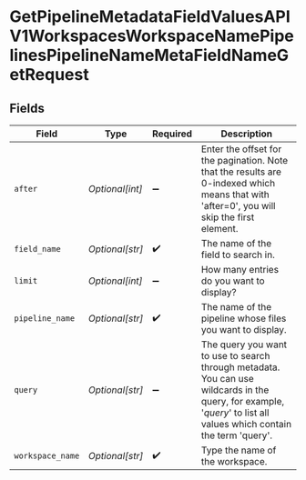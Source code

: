 # GetPipelineMetadataFieldValuesAPIV1WorkspacesWorkspaceNamePipelinesPipelineNameMetaFieldNameGetRequest


## Fields

| Field                                                                                                                                                               | Type                                                                                                                                                                | Required                                                                                                                                                            | Description                                                                                                                                                         |
| ------------------------------------------------------------------------------------------------------------------------------------------------------------------- | ------------------------------------------------------------------------------------------------------------------------------------------------------------------- | ------------------------------------------------------------------------------------------------------------------------------------------------------------------- | ------------------------------------------------------------------------------------------------------------------------------------------------------------------- |
| `after`                                                                                                                                                             | *Optional[int]*                                                                                                                                                     | :heavy_minus_sign:                                                                                                                                                  | Enter the offset for the pagination. Note that the results are 0-indexed which means that with 'after=0', you will skip the first element.                          |
| `field_name`                                                                                                                                                        | *Optional[str]*                                                                                                                                                     | :heavy_check_mark:                                                                                                                                                  | The name of the field to search in.                                                                                                                                 |
| `limit`                                                                                                                                                             | *Optional[int]*                                                                                                                                                     | :heavy_minus_sign:                                                                                                                                                  | How many entries do you want to display?                                                                                                                            |
| `pipeline_name`                                                                                                                                                     | *Optional[str]*                                                                                                                                                     | :heavy_check_mark:                                                                                                                                                  | The name of the pipeline whose files you want to display.                                                                                                           |
| `query`                                                                                                                                                             | *Optional[str]*                                                                                                                                                     | :heavy_minus_sign:                                                                                                                                                  | The query you want to use to search through metadata. You can use wildcards in the query, for example, '*query*' to list all values which contain the term 'query'. |
| `workspace_name`                                                                                                                                                    | *Optional[str]*                                                                                                                                                     | :heavy_check_mark:                                                                                                                                                  | Type the name of the workspace.                                                                                                                                     |